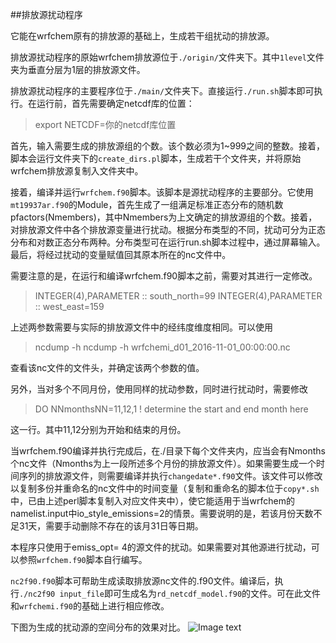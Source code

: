 ##排放源扰动程序

它能在wrfchem原有的排放源的基础上，生成若干组扰动的排放源。

排放源扰动程序的原始wrfchem排放源位于`./origin/`文件夹下。其中`1level`文件夹为垂直分层为1层的排放源文件。

排放源扰动程序的主要程序位于`./main/`文件夹下。直接运行`./run.sh`脚本即可执行。在运行前，首先需要确定netcdf库的位置：

> export NETCDF=你的netcdf库位置

首先，输入需要生成的排放源组的个数。该个数必须为1~999之间的整数。接着，脚本会运行文件夹下的`create_dirs.pl`脚本，生成若干个文件夹，并将原始wrfchem排放源复制入文件夹中。

接着，编译并运行`wrfchem.f90`脚本。该脚本是源扰动程序的主要部分。它使用`mt19937ar.f90`的Module，首先生成了一组满足标准正态分布的随机数pfactors(Nmembers)，其中Nmembers为上文确定的排放源组的个数。接着，对排放源文件中各个排放源变量进行扰动。根据分布类型的不同，扰动可分为正态分布和对数正态分布两种。分布类型可在运行run.sh脚本过程中，通过屏幕输入。最后，将经过扰动的变量赋值回其原本所在的nc文件中。

需要注意的是，在运行和编译wrfchem.f90脚本之前，需要对其进行一定修改。

> INTEGER(4),PARAMETER :: south_north=99
> INTEGER(4),PARAMETER :: west_east=159

上述两参数需要与实际的排放源文件中的经纬度维度相同。可以使用

> ncdump -h ncdump -h wrfchemi_d01_2016-11-01_00:00:00.nc

查看该nc文件的文件头，并确定该两个参数的值。

另外，当对多个不同月份，使用同样的扰动参数，同时进行扰动时，需要修改

> DO NNmonthsNN=11,12,1 ! determine the start and end month here

这一行。其中11,12分别为开始和结束的月份。

当wrfchem.f90编译并执行完成后，在./目录下每个文件夹内，应当会有Nmonths个nc文件（Nmonths为上一段所述多个月份的排放源文件）。如果需要生成一个时间序列的排放源文件，则需要编译并执行`changedate*.f90`文件。该文件可以修改以复制多份并重命名的nc文件中的时间变量（复制和重命名的脚本位于`copy*.sh`中，已由上述perl脚本复制入对应文件夹中），使它能适用于当wrfchem的namelist.input中io_style_emissions=2的情景。需要说明的是，若该月份天数不足31天，需要手动删除不存在的该月31日等日期。

本程序只使用于emiss_opt= 4的源文件的扰动。如果需要对其他源进行扰动，可以参照`wrfchem.f90`脚本自行编写。

`nc2f90.f90`脚本可帮助生成读取排放源nc文件的.f90文件。编译后，执行`./nc2f90 input_file`即可生成名为`rd_netcdf_model.f90`的文件。可在此文件和`wrfchemi.f90`的基础上进行相应修改。

下图为生成的扰动源的空间分布的效果对比。
![Image text](https://imgchr.com/i/Kv7OnP)

